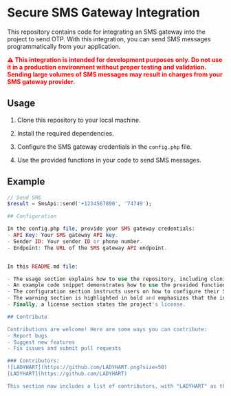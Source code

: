 # Secure SMS Gateway Integration 

This repository contains code for integrating an SMS gateway into the project to send OTP. With this integration, you can send SMS messages programmatically from your application.

<b style="color:red">⚠️ This integration is intended for development purposes only. Do not use it in a production environment without proper testing and validation. Sending large volumes of SMS messages may result in charges from your SMS gateway provider.</b>

## Usage

1. Clone this repository to your local machine.

2. Install the required dependencies.

3. Configure the SMS gateway credentials in the `config.php` file.

4. Use the provided functions in your code to send SMS messages.

## Example

```php
// Send SMS
$result = SmsApi::send('+1234567890', '74749');

## Configuration

In the config.php file, provide your SMS gateway credentials:
- API Key: Your SMS gateway API key.
- Sender ID: Your sender ID or phone number.
- Endpoint: The URL of the SMS gateway API endpoint.


In this README.md file:

- The usage section explains how to use the repository, including cloning, installing dependencies, configuring, and using the provided functions.
- An example code snippet demonstrates how to use the provided functions to send an SMS message.
- The configuration section instructs users on how to configure their SMS gateway credentials.
- The warning section is highlighted in bold and emphasizes that the integration should only be used for development purposes and not in production.
- Finally, a license section states the project's license.

## Contribute

Contributions are welcome! Here are some ways you can contribute:
- Report bugs
- Suggest new features
- Fix issues and submit pull requests

### Contributors:
![LADYHART](https://github.com/LADYHART.png?size=50)
[LADYHART](https://github.com/LADYHART)

This section now includes a list of contributors, with "LADYHART" as the first contributor. You can add more contributors in a similar format as needed.
